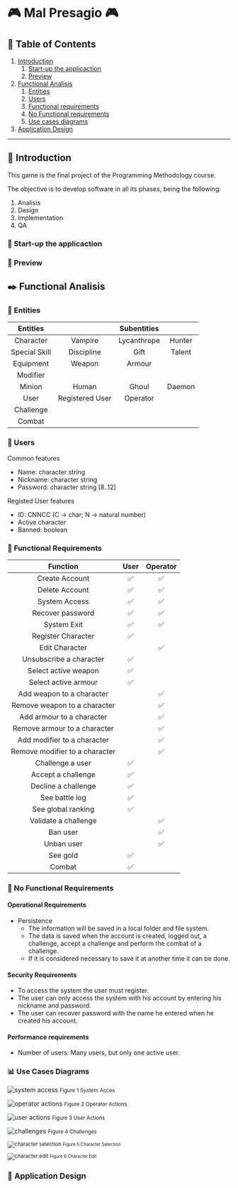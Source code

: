 # :video_game: Mal Presagio :video_game:

## :bookmark_tabs: Table of Contents

1. [Introduction](#ledger-introduction)
    1. [Start-up the applicaction](#rocket-start-up-the-applicaction)
    2. [Preview](#circus_tent-preview)
2. [Functional Analisis](#black_nib-functional-analisis)
    1. [Entities](#large_blue_circle-entities)
    2. [Users](#bust_in_silhouette-users)
    3. [Functional requirements](#wrench-functional-requirements)
    4. [No Functional requirements](#pushpin-no-functional-requirements)
    5. [Use cases diagrams](#bar_chart-use-cases-diagrams)
3. [Application Design](#art-application-design)

---

## :ledger: Introduction

This game is the final project of the Programming Methodology course.

The objective is to develop software in all its phases, being the following:
1. Analisis
2. Design
3. Implementation
4. QA

### :rocket: Start-up the applicaction

### :circus_tent: Preview

## :black_nib: Functional Analisis

### :large_blue_circle: Entities

| Entities |  | Subentities | |
| :-: | :-: | :-: | :-: |
| Character | Vampire | Lycanthrope | Hunter |
| Special Skill | Discipline | Gift | Talent
| Equipment | Weapon | Armour |
| Modifier | 
| Minion | Human | Ghoul | Daemon |
| User | Registered User | Operator |
| Challenge |
| Combat |

### :bust_in_silhouette: Users

Common features
* Name: character string
* Nickname: character string
* Password: character string [8..12]

Registed User features
* ID: CNNCC (C -> char; N -> natural number)
* Active character
* Banned: boolean

### :wrench: Functional Requirements

| Function | User | Operator |
| :-: | :-: | :-: |
| Create Account | :white_check_mark: | :white_check_mark: |
| Delete Account | :white_check_mark: | :white_check_mark: |
| System Access | :white_check_mark: | :white_check_mark: |
| Recover password | :white_check_mark: | :white_check_mark: |
| System Exit | :white_check_mark: | :white_check_mark: |
| Register Character | :white_check_mark:| |
| Edit Character | | :white_check_mark: |
| Unsubscribe a character | :white_check_mark: | |
| Select active weapon | :white_check_mark: | | 
| Select active armour | :white_check_mark: | |
| Add weapon to a character | | :white_check_mark: |
| Remove weapon to a character | | :white_check_mark: |
| Add armour to a character | | :white_check_mark: |
| Remove armour to a character | | :white_check_mark: |
| Add modifier to a character | | :white_check_mark: |
| Remove modifier to a character | | :white_check_mark: |
| Challenge a user | :white_check_mark: | |
| Accept a challenge | :white_check_mark: | |
| Decline a challenge | :white_check_mark: | |
| See battle log | :white_check_mark: | |
| See global ranking | :white_check_mark: | |
| Validate a challenge | | :white_check_mark: |
| Ban user | | :white_check_mark: |
| Unban user | | :white_check_mark: |
| See gold | :white_check_mark: | |
| Combat | :white_check_mark: | |

### :pushpin: No Functional Requirements

#### Operational Requirements

* Persistence
    * The information will be saved in a local folder and file system.
    * The data is saved when the account is created, logged out, a challenge, accept a challenge and perform the combat of a challenge.
    * If it is considered necessary to save it at another time it can be done.

#### Security Requirements

* To access the system the user must register. 
* The user can only access the system with his account by entering his nickname and password.
* The user can recover password with the name he entered when he created his account.

#### Performance requirements

* Number of users: Many users, but only one active user.

### :bar_chart: Use Cases Diagrams

![system access](/readme-files/system_acces.svg)
<small> Figure 1 System Acces </small>

![operator actions](/readme-files/operator_actions.svg)
<small> Figure 2 Operator Actions </small>

![user actions](/readme-files/user_actions.svg)
<small> Figure 3 User Actions </small>

![challenges](/readme-files/challenges.svg)
<small> Figure 4 Challenges

![character selection](/readme-files/character_selection.svg)
<small> Figure 5 Character Selection </small>

![character edit](/readme-files/character_edit.svg)
<small> Figure 6 Character Edit </small>


## :art: Application Design
